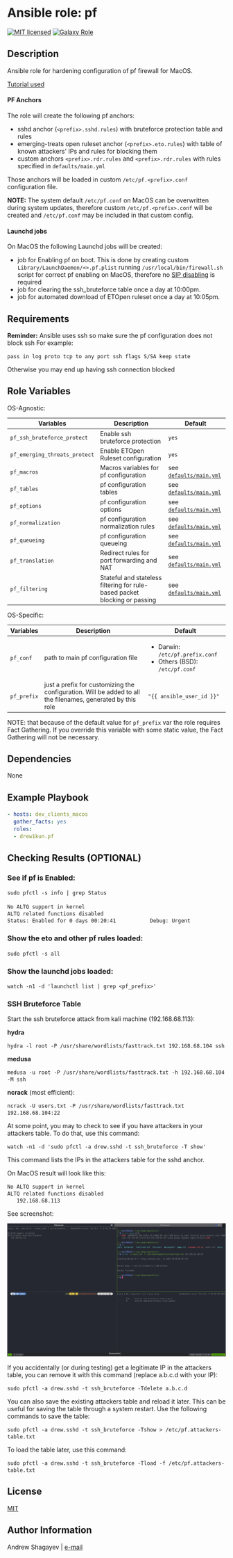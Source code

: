 # Ansible role: pf

[![MIT licensed][mit-badge]][mit-link]
[![Galaxy Role][role-badge]][galaxy-link]

Description
----

Ansible role for hardening configuration of pf firewall for MacOS.

[Tutorial used](https://iyanmv.medium.com/setting-up-correctly-packet-filter-pf-firewall-on-any-macos-from-sierra-to-big-sur-47e70e062a0e)


#### PF Anchors
The role will create the following pf anchors:

 - sshd anchor (`<prefix>.sshd.rules`) with bruteforce protection table and rules
 - emerging-treats open ruleset anchor (`<prefix>.eto.rules`) with table of known attackers' IPs and rules for blocking them
 - custom anchors `<prefix>.rdr.rules` and `<prefix>.rdr.rules` with rules specified in `defaults/main.yml`

Those anchors will be loaded in custom `/etc/pf.<prefix>.conf` configuration file.

**NOTE:**
The system default `/etc/pf.conf` on MacOS can be overwritten during system updates, therefore custom `/etc/pf.<prefix>.conf`
will be created and `/etc/pf.conf` may be included in that custom config.

#### Launchd jobs
On MacOS the following Launchd jobs will be created:

 - job for Enabling pf on boot. This is done by creating custom `Library/LaunchDaemon/<>.pf.plist` running `/usr/local/bin/firewall.sh` script for correct pf enabling on MacOS, therefore no [SIP disabling][sip-link] is required
 - job for clearing the ssh_bruteforce table once a day at 10:00pm.
 - job for automated download of ETOpen ruleset once a day at 10:05pm.

Requirements
----
**Reminder:** Ansible uses ssh so make sure the pf configuration does not block ssh
For example:

```
pass in log proto tcp to any port ssh flags S/SA keep state
```

Otherwise you may end up having ssh connection blocked

Role Variables
----
OS-Agnostic:

| Variables | Description | Default|
|-----------|-------------|--------|
| `pf_ssh_bruteforce_protect` | Enable ssh bruteforce protection | `yes` |
| `pf_emerging_threats_protect` | Enable ETOpen Ruleset configuration | `yes` |
| `pf_macros` | Macros variables for pf configuration | see [`defaults/main.yml`](defaults/main.yml) |
| `pf_tables` | pf configuration tables | see [`defaults/main.yml`](defaults/main.yml) |
| `pf_options` | pf configuration options | see [`defaults/main.yml`](defaults/main.yml) |
| `pf_normalization` | pf configuration normalization rules | see [`defaults/main.yml`](defaults/main.yml) |
| `pf_queueing` | pf configuration queueing | see [`defaults/main.yml`](defaults/main.yml) |
| `pf_translation` | Redirect rules for port forwarding and NAT | see [`defaults/main.yml`](defaults/main.yml) |
| `pf_filtering` | Stateful and stateless filtering for rule-based packet blocking or passing | see [`defaults/main.yml`](defaults/main.yml) |

OS-Specific:

| Variables | Description | Default|
|-----------|-------------|--------|
| `pf_conf` | path to main pf configuration file | <ul><li>Darwin: `/etc/pf.prefix.conf`</li><li>Others (BSD): `/etc/pf.conf`</li></ul> |
| `pf_prefix` | just a prefix for customizing the configuration. Will be added to all the filenames, generated by this role | `"{{ ansible_user_id }}"` |

 NOTE: that because of the default value for `pf_prefix` var the role requires Fact Gathering.
 If you override this variable with some static value, the Fact Gathering will not be necessary.

Dependencies
----

None

Example Playbook
----

```yaml
- hosts: dev_clients_macos
  gather_facts: yes
  roles:
  - drew1kun.pf
```

Checking Results (OPTIONAL)
----


### See if pf is Enabled:
```
sudo pfctl -s info | grep Status

No ALTQ support in kernel
ALTQ related functions disabled
Status: Enabled for 0 days 00:20:41           Debug: Urgent
```

### Show the eto and other pf rules loaded:
```
sudo pfctl -s all
```

### Show the launchd jobs loaded:
```
watch -n1 -d 'launchctl list | grep <pf_prefix>'
```


### SSH Bruteforce Table

Start the ssh bruteforce attack from kali machine (192.168.68.113):

**hydra**

```
hydra -l root -P /usr/share/wordlists/fasttrack.txt 192.168.68.104 ssh
```

**medusa**

```
medusa -u root -P /usr/share/wordlists/fasttrack.txt -h 192.168.68.104 -M ssh
```

**ncrack** (most efficient):

```
ncrack -U users.txt -P /usr/share/wordlists/fasttrack.txt 192.168.68.104:22
```

At some point, you may to check to see if you have attackers in your attackers table. To do that, use this command:

```
watch -n1 -d 'sudo pfctl -a drew.sshd -t ssh_bruteforce -T show'
```

This command lists the IPs in the attackers table for the sshd anchor.

On MacOS result will look like this:

```
No ALTQ support in kernel
ALTQ related functions disabled
   192.168.68.113
```

See screenshot:

![](./imgs/ssh-bruteforce.jpg)


If you accidentally (or during testing) get a legitimate IP in the attackers table, you can remove it with this command (replace a.b.c.d with your IP):

```
sudo pfctl -a drew.sshd -t ssh_bruteforce -Tdelete a.b.c.d
```
You can also save the existing attackers table and reload it later. This can be useful for saving the table through a system restart. Use the following commands to save the table:

```
sudo pfctl -a drew.sshd -t ssh_bruteforce -Tshow > /etc/pf.attackers-table.txt
```

To load the table later, use this command:

```
sudo pfctl -a drew.sshd -t ssh_bruteforce -Tload -f /etc/pf.attackers-table.txt
```


License
----

[MIT][mit-link]

Author Information
----

Andrew Shagayev | [e-mail](mailto:drewshg@gmail.com)

[role-badge]: https://img.shields.io/badge/role-drew1kun.pf-green.svg
[galaxy-link]: https://galaxy.ansible.com/drew1kun/pf/
[mit-badge]: https://img.shields.io/badge/license-MIT-blue.svg
[mit-link]: https://raw.githubusercontent.com/drew1kun/ansible-pf/master/LICENSE
[sip-link]: https://developer.apple.com/documentation/security/disabling_and_enabling_system_integrity_protection

